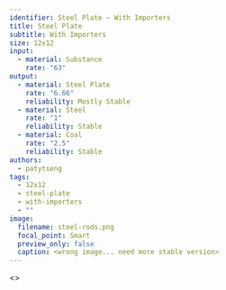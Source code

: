 ```yaml
---
identifier: Steel Plate – With Importers
title: Steel Plate
subtitle: With Importers
size: 12x12
input:
  - material: Substance
    rate: "63"
output:
  - material: Steel Plate
    rate: "6.66"
    reliability: Mostly Stable
  - material: Steel
    rate: "1"
    reliability: Stable
  - material: Coal
    rate: "2.5"
    reliability: Stable
authors:
  - patytseng
tags:
  - 12x12
  - steel-plate
  - with-importers
  - ""
image:
  filename: steel-rods.png
  focal_point: Smart
  preview_only: false
  caption: <wrong image... need more stable version>
---
```

<>